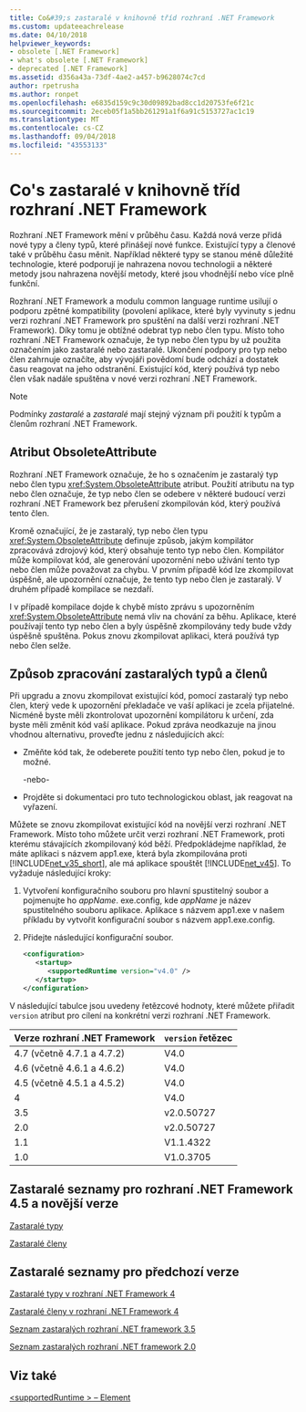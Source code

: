 ```yaml
---
title: Co&#39;s zastaralé v knihovně tříd rozhraní .NET Framework
ms.custom: updateeachrelease
ms.date: 04/10/2018
helpviewer_keywords:
- obsolete [.NET Framework]
- what's obsolete [.NET Framework]
- deprecated [.NET Framework]
ms.assetid: d356a43a-73df-4ae2-a457-b9628074c7cd
author: rpetrusha
ms.author: ronpet
ms.openlocfilehash: e6835d159c9c30d09892bad8cc1d20753fe6f21c
ms.sourcegitcommit: 2eceb05f1a5bb261291a1f6a91c5153727ac1c19
ms.translationtype: MT
ms.contentlocale: cs-CZ
ms.lasthandoff: 09/04/2018
ms.locfileid: "43553133"
---
```

# <a name="what39s-obsolete-in-the-net-framework-class-library"></a>Co&#39;s zastaralé v knihovně tříd rozhraní .NET Framework
Rozhraní .NET Framework mění v průběhu času. Každá nová verze přidá nové typy a členy typů, které přinášejí nové funkce. Existující typy a členové také v průběhu času měnit. Například některé typy se stanou méně důležité technologie, které podporují je nahrazena novou technologii a některé metody jsou nahrazena novější metody, které jsou vhodnější nebo více plně funkční.  
  
 Rozhraní .NET Framework a modulu common language runtime usilují o podporu zpětné kompatibility (povolení aplikace, které byly vyvinuty s jednu verzi rozhraní .NET Framework pro spuštění na další verzi rozhraní .NET Framework). Díky tomu je obtížné odebrat typ nebo člen typu. Místo toho rozhraní .NET Framework označuje, že typ nebo člen typu by už použita označením jako zastaralé nebo zastaralé. Ukončení podpory pro typ nebo člen zahrnuje označíte, aby vývojáři povědomí bude odchází a dostatek času reagovat na jeho odstranění. Existující kód, který používá typ nebo člen však nadále spuštěna v nové verzi rozhraní .NET Framework.  
  
> [!NOTE]
>  Podmínky *zastaralé* a *zastaralé* mají stejný význam při použití k typům a členům rozhraní .NET Framework.  
  
## <a name="the-obsoleteattribute-attribute"></a>Atribut ObsoleteAttribute  
 Rozhraní .NET Framework označuje, že ho s označením je zastaralý typ nebo člen typu <xref:System.ObsoleteAttribute> atribut. Použití atributu na typ nebo člen označuje, že typ nebo člen se odebere v některé budoucí verzi rozhraní .NET Framework bez přerušení zkompilován kód, který používá tento člen.  
  
 Kromě označující, že je zastaralý, typ nebo člen typu <xref:System.ObsoleteAttribute> definuje způsob, jakým kompilátor zpracovává zdrojový kód, který obsahuje tento typ nebo člen. Kompilátor může kompilovat kód, ale generování upozornění nebo užívání tento typ nebo člen může považovat za chybu. V prvním případě kód lze zkompilovat úspěšně, ale upozornění označuje, že tento typ nebo člen je zastaralý. V druhém případě kompilace se nezdaří.  
  
 I v případě kompilace dojde k chybě místo zprávu s upozorněním <xref:System.ObsoleteAttribute> nemá vliv na chování za běhu. Aplikace, které používají tento typ nebo člen a byly úspěšně zkompilovány tedy bude vždy úspěšně spuštěna. Pokus znovu zkompilovat aplikaci, která používá typ nebo člen selže.  
  
## <a name="how-to-handle-obsolete-types-and-members"></a>Způsob zpracování zastaralých typů a členů  
 Při upgradu a znovu zkompilovat existující kód, pomocí zastaralý typ nebo člen, který vede k upozornění překladače ve vaší aplikaci je zcela přijatelné. Nicméně byste měli zkontrolovat upozornění kompilátoru k určení, zda byste měli změnit kód vaší aplikace. Pokud zpráva neodkazuje na jinou vhodnou alternativu, proveďte jednu z následujících akcí:  
  
-   Změňte kód tak, že odeberete použití tento typ nebo člen, pokud je to možné.  
  
     -nebo-  
  
-   Projděte si dokumentaci pro tuto technologickou oblast, jak reagovat na vyřazení.  
  
 Můžete se znovu zkompilovat existující kód na novější verzi rozhraní .NET Framework. Místo toho můžete určit verzi rozhraní .NET Framework, proti kterému stávajících zkompilovaný kód běží. Předpokládejme například, že máte aplikaci s názvem app1.exe, která byla zkompilována proti [!INCLUDE[net_v35_short](../../../includes/net-v35-short-md.md)], ale má aplikace spouštět [!INCLUDE[net_v45](../../../includes/net-v45-md.md)]. To vyžaduje následující kroky:  
  
1.  Vytvoření konfiguračního souboru pro hlavní spustitelný soubor a pojmenujte ho *appName*. exe.config, kde *appName* je název spustitelného souboru aplikace. Aplikace s názvem app1.exe v našem příkladu by vytvořit konfigurační soubor s názvem app1.exe.config.  
  
2.  Přidejte následující konfigurační soubor.  
  
    ```xml  
    <configuration>  
       <startup>   
          <supportedRuntime version="v4.0" />  
       </startup>  
    </configuration>  
    ```  
  
 V následující tabulce jsou uvedeny řetězcové hodnoty, které můžete přiřadit `version` atribut pro cílení na konkrétní verzi rozhraní .NET Framework.  
  
|Verze rozhraní .NET Framework|`version` řetězec|
|-|-|  
|4.7 (včetně 4.7.1 a 4.7.2)|V4.0|  
|4.6 (včetně 4.6.1 a 4.6.2)|V4.0|  
|4.5 (včetně 4.5.1 a 4.5.2)|V4.0|  
|4|V4.0|  
|3.5|v2.0.50727|  
|2.0|v2.0.50727|  
|1.1|V1.1.4322|  
|1.0|V1.0.3705|  
  
## <a name="obsolete-lists-for-the-net-framework-45-and-later-versions"></a>Zastaralé seznamy pro rozhraní .NET Framework 4.5 a novější verze  
 [Zastaralé typy](../../../docs/framework/whats-new/obsolete-types.md)  
  
 [Zastaralé členy](../../../docs/framework/whats-new/obsolete-members.md)  
  
## <a name="obsolete-lists-for-previous-versions"></a>Zastaralé seznamy pro předchozí verze  
 [Zastaralé typy v rozhraní .NET Framework 4](https://go.microsoft.com/fwlink/?LinkId=224224)  
  
 [Zastaralé členy v rozhraní .NET Framework 4](https://go.microsoft.com/fwlink/?LinkId=224227)  
  
 [Seznam zastaralých rozhraní .NET framework 3.5](https://go.microsoft.com/fwlink/?LinkId=163710)  
  
 [Seznam zastaralých rozhraní .NET framework 2.0](https://go.microsoft.com/fwlink/?LinkID=125264)  
  
## <a name="see-also"></a>Viz také  
 [\<supportedRuntime > – Element](../../../docs/framework/configure-apps/file-schema/startup/supportedruntime-element.md)
